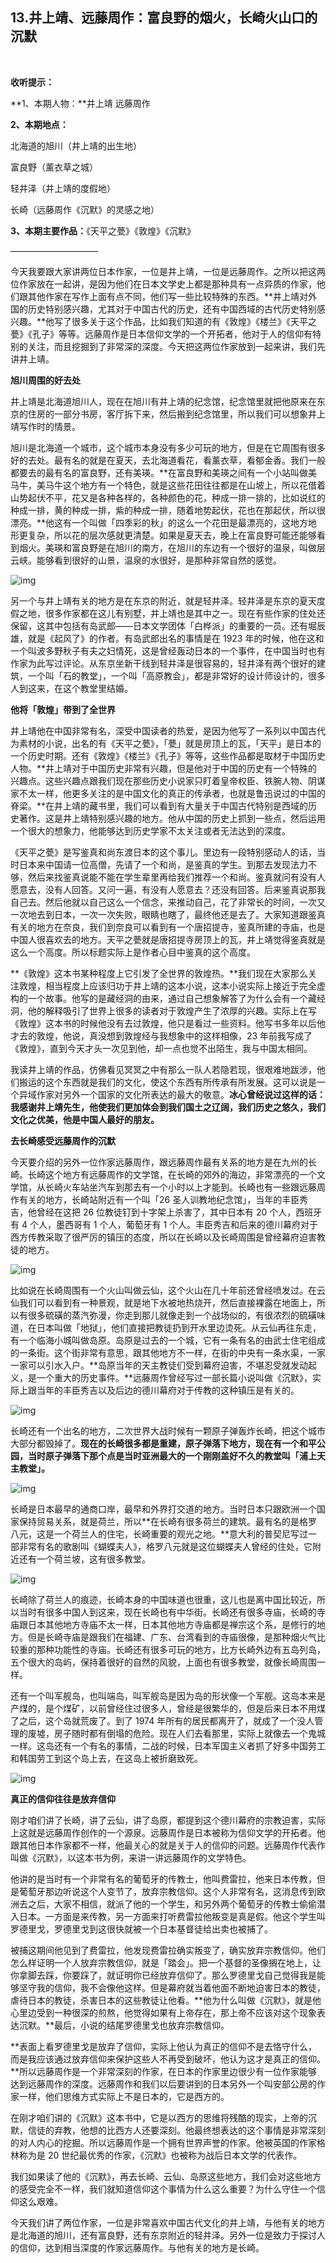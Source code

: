 ## 13.井上靖、远藤周作：富良野的烟火，长崎火山口的沉默
  


**收听提示：**


**1、本期人物：**井上靖 远藤周作


**2、本期地点：** 


北海道的旭川（井上靖的出生地）


富良野（薰衣草之城）


轻井泽（井上靖的度假地）


长崎（远藤周作《沉默》的灵感之地）


**3、本期主要作品：**《天平之甍》《敦煌》《沉默》


——————————


今天我要跟大家讲两位日本作家，一位是井上靖，一位是远藤周作。之所以把这两位作家放在一起讲，是因为他们在日本文学史上都是那种具有一点异质的作家，他们跟其他作家在写作上面有点不同，他们写一些比较特殊的东西。**井上靖对外国的历史特别感兴趣，尤其对于中国古代的历史，还有中国西域的古代历史特别感兴趣。**他写了很多关于这个作品，比如我们知道的有《敦煌》《楼兰》《天平之甍》《孔子》等等。远藤周作是日本信仰文学的一个开拓者，他对于人的信仰有特别的关注，而且挖掘到了非常深的深度。今天把这两位作家放到一起来讲，我们先讲井上靖。


**旭川周围的好去处**


井上靖是北海道旭川人，现在在旭川有井上靖的纪念馆，纪念馆里就把他原来在东京的住房的一部分书房，客厅拆下来，然后搬到纪念馆里，所以我们可以想象井上靖写作时的情景。


旭川是北海道一个城市，这个城市本身没有多少可玩的地方，但是在它周围有很多好的去处。最有名的就是在夏天，去北海道看花，看薰衣草，看郁金香。我们一般都要去的最有名的富良野，还有美瑛。**在富良野和美瑛之间有一个小站叫做美马牛，美马牛这个地方有一个特色，就是这些花田往往都是在山坡上，所以花借着山势起伏不平，花又是各种各样的，各种颜色的花，种成一排一排的，比如说红的种成一排，黄的种成一排，紫的种成一排，随着地势起伏，花也在那起伏，所以很漂亮。**他这有一个叫做「四季彩的秋」的这么一个花田是最漂亮的，这地方地形更复杂，所以花的层次感就更清楚。如果是夏天去，晚上在富良野可能还能够看到烟火。美瑛和富良野是在旭川的南方，在旭川的东边有一个很好的温泉，叫做层云峡。能够看到很好的山景，温泉的水很好，是那种非常自然的感觉。


  



![img](https://pic3.zhimg.com/v2-e00379ac670c6bf459d05d3881c83dcd.webp)

  



另一个与井上靖有关的地方是在东京的附近，就是轻井泽。轻井泽是东京的夏天度假之地，很多作家都在这儿有别墅，井上靖也是其中之一。现在有些作家的住处还保留，这其中包括有岛武郎——日本文学团体「白桦派」的重要的一员。还有堀辰雄，就是《起风了》的作者。有岛武郎出名的事情是在 1923 年的时候，他在这和一个叫波多野秋子有夫之妇情死，这是曾经轰动日本的一个事件，在中国当时也有作家为此写过评论。从东京坐新干线到轻井泽是很容易的，轻井泽有两个很好的建筑，一个叫「石的教堂」，一个叫「高原教会」，都是非常好的设计师设计的，很多人到这来，在这个教堂里结婚。


**他将「敦煌」带到了全世界**


井上靖他在中国非常有名，深受中国读者的热爱，是因为他写了一系列以中国古代为素材的小说，出名的有《天平之甍》，「甍」就是房顶上的瓦，「天平」是日本的一个历史时期。还有《敦煌》《楼兰》《孔子》等等，这些作品都是取材于中国历史人物。**井上靖对于中国历史非常有兴趣，但是他对于中国的历史有一个特殊的兴趣点。这些兴趣点跟我们现在那些历史小说家只盯着皇帝权臣、铁腕人物、阴谋家不太一样，他更多关注的是中国文化的真正的传承者，也就是鲁迅说过的中国的脊梁。**在井上靖的藏书里，我们可以看到有大量关于中国古代特别是西域的历史著作。这是井上靖特别感兴趣的地方。他从中国的历史上抓到一些点，然后运用一个很大的想象力，他能够达到历史学家不太关注或者无法达到的深度。


《天平之甍》是写鉴真和尚东渡日本的这个事儿。里边有一段特别感动人的话，当时日本来中国请一位高僧，先请了一个和尚，是鉴真的学生。到那去发现法力不够，然后来找鉴真说能不能在学生辈里再给我们推荐一个和尚。鉴真就问有没有人愿意去，没有人回答。又问一遍，有没有人愿意去？还没有回答。后来鉴真说那我自己去。然后他就以自己这么一个信念，来推动自己，花了非常长的时间，一次又一次地去到日本，一次一次失败，眼睛也瞎了，最终他还是去了。大家知道跟鉴真有关的地方在奈良，我们到奈良可以看到有一个唐招提寺，鉴真所建的寺庙，也是中国人很喜欢去的地方。天平之甍就是唐招提寺房顶上的瓦，井上靖觉得鉴真就是这么一个高度。所以标题实际上是作者心目中鉴真的这个高度。


**《敦煌》这本书某种程度上它引发了全世界的敦煌热。**我们现在大家那么关注敦煌，相当程度上应该归功于井上靖的这本小说，这本小说实际上接近于完全虚构的一个故事。他写的是藏经洞的由来，通过自己想象解答了为什么会有一个藏经洞，他的解释吸引了世界上很多的读者对于敦煌产生了浓厚的兴趣。实际上在写《敦煌》这本书的时候他没有去过敦煌，他只是看过一些资料。他写书多年以后他才去的敦煌，他说，真没想到敦煌经与我想象中的这样相像，23 年前我写成了《敦煌》，直到今天才头一次见到他，却一点也觉不出陌生，我与中国太相同。


我读井上靖的作品，仿佛看见冥冥之中有那么一队人若隐若现，很艰难地跋涉，他们搬运的这个东西就是我们的文化，使这个东西有所传承有所发展。这可以说是一个异域作家对另外一个国家的文化所表达的最大的敬意。**冰心曾经说过这样的话：我感谢井上靖先生，他使我们更加体会到我们国土之辽阔，我们历史之悠久，我们文化之优美，他是中国人最好的朋友。**


**去长崎感受远藤周作的沉默**


今天要介绍的另外一位作家远藤周作，跟远藤周作最有关系的地方是在九州的长崎。长崎这个地方有远藤周作的文学馆，在长崎的郊外的海边，非常漂亮的一个文学馆，从长崎火车站坐汽车到那去有一个小时以上才能到。长崎也有一些跟远藤周作有关的地方，长崎站附近有一个叫「26 圣人训教地纪念馆」，当年的丰臣秀吉，他曾经在这把 26 位教徒钉到十字架上杀害了，其中日本有 20 个人，西班牙有 4 个人，墨西哥有 1 个人，葡萄牙有 1 个人。丰臣秀吉和后来的德川幕府对于西方传教采取了很严厉的镇压的态度，所以在长崎以及长崎周围是曾经幕府迫害教徒的地方。


  



![img](https://pic3.zhimg.com/v2-fbd96e2527d1b8ef8fccf8092ac42145.webp)

  



比如说在长崎周围有一个火山叫做云仙，这个火山在几十年前还曾经喷发过。在云仙我们可以看到有一种景观，就是地下水被地热烧开，然后直接裸露在地面上，所以有很多硫磺的蒸汽弥漫，你走到那儿就像走到一个战场似的，有很浓烈的硫磺味道，在日本叫做「地狱」，他们直接把教徒扔到开水里边烫死。从云仙再往东走，有一个临海小城叫做岛原。岛原是过去的一个城，它有一条有名的由武士住宅组成的一条街。这个街非常有意思，跟其他地方不一样，在街的中央有一条水渠，一家一家可以引水入户。**岛原当年的天主教徒们受到幕府迫害，不堪忍受就发动起义，是一个重大的历史事件。**远藤周作曾经写过一部长篇小说叫做《沉默》，实际上跟当年的丰臣秀吉以及后边的德川幕府对于传教的这种镇压是有关的。


  



![img](https://pic3.zhimg.com/v2-bb424934d9203796bfd79de9606d73d4.webp)

  



长崎还有一个出名的地方，二次世界大战时候有一颗原子弹轰炸长崎，把这个城市大部分都毁掉了。**现在的长崎很多都是重建，原子弹落下地方，现在有一个和平公园，当时原子弹落下那个点是当时亚洲最大的一个刚刚盖好不久的教堂叫「浦上天主教堂」。**


  



![img](https://pic4.zhimg.com/v2-b37433a5b9cb69b4746551d9900ba41c.webp)

  



长崎是日本最早的通商口岸，最早和外界打交道的地方。当时日本只跟欧洲一个国家保持贸易关系，就是荷兰，所以**在长崎有很多荷兰的建筑。最有名的是格罗八元，这是一个荷兰人的住宅，长崎重要的观光之地。**意大利的普契尼写过一部非常有名的歌剧叫《蝴蝶夫人》，格罗八元就是这位蝴蝶夫人曾经的住处，它附近还有一个荷兰坡，这有很多教堂。


  



![img](https://pic4.zhimg.com/v2-d60d0da5e9df651c2d1034d85cc9d0f9.webp)

  



长崎除了荷兰人的痕迹，长崎本身的中国味道也很重，这儿也是离中国比较近，所以当时有很多中国人到这来，现在长崎也有中华街。长崎还有很多寺庙，长崎的寺庙跟日本其他地方寺庙不太一样，日本其他地方寺庙都是禅宗这个系，是修行的地方。但是长崎寺庙是跟我们在福建、广东、台湾看到的寺庙很像，是那种烟火气比较重的那种功能性的寺庙。长崎还有很多可玩的地方，比方长崎外边有五岛列岛，五个很大的岛屿，保持着很好的自然的风貌，上面也有很多教堂，就像长崎周围一样。


还有一个叫军舰岛，也叫端岛，叫军舰岛是因为岛的形状像一个军舰。这岛本来是产煤的，是个煤矿，以前曾经住过很多人，曾经是很繁华的，但是后来日本不用煤了之后，这个岛就荒废了。到了 1974 年所有的居民都离开了，就成了一个没人管理的废墟，房子随时都有倒塌的危险。现在人们去看那里，实际上就像去一个鬼城一样。这岛还有一个有名的事情，二战的时候，日本军国主义者抓了好多中国劳工和韩国劳工到这个岛上去，在这岛上被折磨致死。


  



![img](https://pic2.zhimg.com/v2-0a5e587a665edd93303c36ab1b713d4a.webp)

  



**真正的信仰往往是放弃信仰**


刚才咱们讲了长崎，讲了云仙，讲了岛原，都提到这个德川幕府的宗教迫害，实际上这就是远藤周作创作的一个源泉。远藤周作是日本被称为信仰文学的开拓者。他跟其他日本作家都不一样，他最关心的就是关于人的信仰的问题。远藤周作代表作叫做《沉默》，以这本书为例，来讲一讲远藤周作的文学特色。


他讲的是当时有一个非常有名的葡萄牙的传教士，他叫费雷拉，他来日本传教，但是葡萄牙那边听说这个人变节了，放弃宗教信仰。这个人非常有名，这消息传到欧洲去之后，大家不相信，就派了他的一个学生，和另外两个葡萄牙的传教士偷偷潜入日本。一方面是来传教，另一方面来打听费雷拉他叛变是真是假。他这个学生叫罗德里戈，罗德里戈到这很快就被一个日本基督徒给出卖也被捕了。


被捕这期间他见到了费雷拉，他发现费雷拉确实叛变了，确实放弃宗教信仰。他们怎么样证明一个人放弃宗教信仰，就是「踏会」。把一个基督的圣像搁在地上，让你拿脚去踩，你要踩了，就证明你已经放弃信仰了。那么罗德里戈自己觉得我是能够坚守我的信仰，我不会像他这样。但是幕府就当着他面不断地迫害日本的教徒，虐待日本的教徒，杀害日本的这些教徒让他看。**他为什么叫做《沉默》，就是他心里边受到一种很深的煎熬，他觉得如果有上帝存在，那上帝不应该对这个现象表达沉默。**最后，小说的结尾罗德里戈也放弃宗教信仰。


**表面上看罗德里戈是放弃了信仰，实际上他认为真正的信仰不是去恪守什么，而是我应该通过放弃信仰来保护这些人不再受到破坏，他认为这才是真正的信仰。**所以远藤周作是一个非常深刻的作家，在日本的作家里边很少有一位作家能够达到远藤周作的深度。远藤周作和我们以后要讲到的日本另外一个叫安部公房的作家一样，他们思维方式实际上不是日本的，它是西方的。


在刚才咱们讲的《沉默》这本书中，它是以西方的思维将残酷的现实，上帝的沉默，信徒的弃教，他想的比西方人还要深刻。他最终想表达的这个事情是非常深刻的对人内心的挖掘。所以远藤周作是一个拥有世界声誉的作家。他被英国的作家格林称为是 20 世纪最优秀的作家，《沉默》也被称为战后日本文学的代表作。


我们如果读了他的《沉默》，再去长崎、云仙、岛原这些地方，我们会对这些地方的感受完全不一样，我们就知道信仰这个事情为什么这么重要？为什么守住一个信仰这么艰难。


今天我们讲了两位作家，一位是非常喜欢中国古代文化的井上靖，与他有关的地方是北海道的旭川，还有富良野，还有东京附近的轻井泽。另外一位是致力于探讨人的信仰，达到相当深度的作家远藤周作。与他有关的地方是长崎。


  


